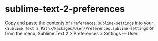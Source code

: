 sublime-text-2-preferences
==========================

Copy and paste the contents of `Preferences.sublime-settings` into your `<Sublime Text 2 Path>/Packages/User/Preferences.sublime-settings` or from the menu, Sublime Text 2 > Preferences > Settings &mdash; User.

